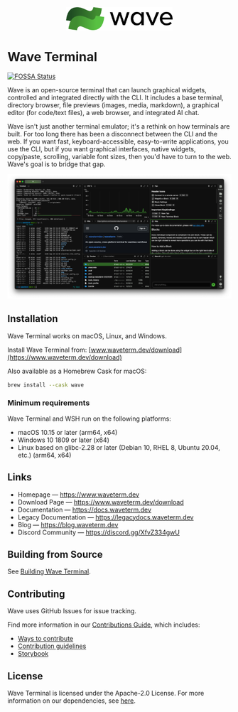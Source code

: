 <p align="center">
  <picture>
    <source media="(prefers-color-scheme: dark)" srcset="./assets/wave-dark.png">
    <source media="(prefers-color-scheme: light)" srcset="./assets/wave-light.png">
    <img alt="Wave Terminal Logo" src="./assets/wave-light.png" width="240">
  </picture>
  <br/>
</p>

# Wave Terminal

[![FOSSA Status](https://app.fossa.com/api/projects/git%2Bgithub.com%2Fwavetermdev%2Fwaveterm.svg?type=shield)](https://app.fossa.com/projects/git%2Bgithub.com%2Fwavetermdev%2Fwaveterm?ref=badge_shield)

Wave is an open-source terminal that can launch graphical widgets, controlled and integrated directly with the CLI. It includes a base terminal, directory browser, file previews (images, media, markdown), a graphical editor (for code/text files), a web browser, and integrated AI chat.

Wave isn't just another terminal emulator; it's a rethink on how terminals are built. For too long there has been a disconnect between the CLI and the web. If you want fast, keyboard-accessible, easy-to-write applications, you use the CLI, but if you want graphical interfaces, native widgets, copy/paste, scrolling, variable font sizes, then you'd have to turn to the web. Wave's goal is to bridge that gap.

![WaveTerm Screenshot](./assets/wave-screenshot.png)

## Installation

Wave Terminal works on macOS, Linux, and Windows.

Install Wave Terminal from: [www.waveterm.dev/download](https://www.waveterm.dev/download)

Also available as a Homebrew Cask for macOS:

```bash
brew install --cask wave
```

### Minimum requirements

Wave Terminal and WSH run on the following platforms:

- macOS 10.15 or later (arm64, x64)
- Windows 10 1809 or later (x64)
- Linux based on glibc-2.28 or later (Debian 10, RHEL 8, Ubuntu 20.04, etc.) (arm64, x64)

## Links

- Homepage &mdash; https://www.waveterm.dev
- Download Page &mdash; https://www.waveterm.dev/download
- Documentation &mdash; https://docs.waveterm.dev
- Legacy Documentation &mdash; https://legacydocs.waveterm.dev
- Blog &mdash; https://blog.waveterm.dev
- Discord Community &mdash; https://discord.gg/XfvZ334gwU

## Building from Source

See [Building Wave Terminal](BUILD.md).

## Contributing

Wave uses GitHub Issues for issue tracking.

Find more information in our [Contributions Guide](CONTRIBUTING.md), which includes:

- [Ways to contribute](CONTRIBUTING.md#contributing-to-wave-terminal)
- [Contribution guidelines](CONTRIBUTING.md#before-you-start)
- [Storybook](https://storybook.waveterm.dev)

## License

Wave Terminal is licensed under the Apache-2.0 License. For more information on our dependencies, see [here](./ACKNOWLEDGEMENTS.md).
